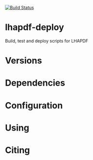 [![Build Status](https://ci.sagrid.ac.za/buildStatus/icon?job=lhapdf-deploy)](https://ci.sagrid.ac.za/job/lhapdf-deploy)

# lhapdf-deploy

Build, test and deploy scripts for LHAPDF

# Versions

#  Dependencies

# Configuration

# Using

# Citing
